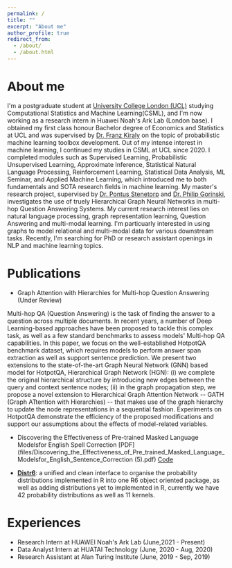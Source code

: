 ```yaml
---
permalink: /
title: ""
excerpt: "About me"
author_profile: true
redirect_from: 
  - /about/
  - /about.html
---
```


# About me
I'm a postgraduate student at [University College London (UCL)](https://www.ucl.ac.uk/) studying Computational Statistics and Machine Learning(CSML), and I'm now working as a research intern in Huawei Noah's Ark Lab (London base). I obtained my first class honour Bachelor degree of Economics and Statistics at UCL and was supervised by [Dr. Franz Kiraly](https://www.linkedin.com/in/franz-kir%C3%A1ly-10a1391ba/?originalSubdomain=uk) on the topic of probabilistic machine learning toolbox development. Out of my intense interest in machine learning, I continued my studies in CSML at UCL since 2020. I completed modules such as Supervised Learning, Probabilistic Unsupervised Learning, Approximate Inference, Statistical Natural Language Processing, Reinforcement Learning, Statistical Data Analysis, ML Seminar, and Applied Machine Learning, which introduced me to both fundamentals and SOTA research fields in machine learning. My master's research project, supervised by [Dr. Pontus Stenetorp](https://pontus.stenetorp.se/) and [Dr. Philip Gorinski](https://www.linkedin.com/in/pjgorinski/?locale=en_US), investigates the use of truely Hierarchical Graph Neural Networks in multi-hop Question Answering Systems. My current research interest lies on natural language processing, graph representation learning, Question Answering and multi-modal learning. I'm particuarly interested in using graphs to model relational and multi-modal data for various downstream tasks. Recently, I'm searching for PhD or research assistant openings in NLP and machine learning topics.



<!-- ## News -->
# Publications
- Graph Attention with Hierarchies for Multi-hop Question Answering (Under Review)

Multi-hop QA (Question Answering) is the task of finding the answer to a question across multiple documents. In recent years, a number of Deep Learning-based approaches have been proposed to tackle this complex task, as well as a few standard benchmarks to assess models' Multi-hop QA capabilities.
In this paper, we focus on the well-established HotpotQA benchmark dataset, which requires models to perform answer span extraction as well as support sentence prediction. We present two extensions to the state-of-the-art Graph Neural Network (GNN) based model for HotpotQA, Hierarchical Graph Network (HGN): (i) we complete the original hierarchical structure by introducing new edges between the query and context sentence nodes; (ii) in the graph propagation step, we propose a novel extension to Hierarchical Graph Attention Network -- GATH (Graph ATtention with Hierarchies) -- that makes use of the graph hierarchy to update the node representations in a sequential fashion. Experiments on HotpotQA demonstrate the efficiency of the proposed modifications and support our assumptions about the effects of model-related variables.

- Discovering the Effectiveness of Pre-trained Masked Language Modelsfor English Spell Correction [PDF](files/Discovering_the_Effectiveness_of_Pre_trained_Masked_Language_Modelsfor_English_Sentence_Correction (5).pdf) [Code](https://github.com/RoyaHe/royahe.github.io/tree/master/files/CLMBER)

- **[Distr6](https://cran.r-project.org/web/packages/distr6/index.html)**: a unified and clean interface to organise the probability distributions implemented in R into one R6 object oriented package, as well as adding distributions yet to implemented in R, currently we have 42 probability distributions as well as 11 kernels.

# Experiences
- Research Intern at HUAWEI Noah's Ark Lab (June,2021 - Present)
- Data Analyst Intern at HUATAI Technology (June, 2020 - Aug, 2020)
- Research Assistant at Alan Turing Institute (June, 2019 - Sep, 2019)
